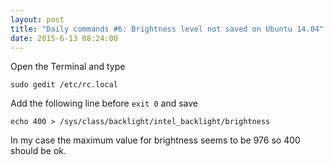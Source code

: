 ```yaml
---
layout: post
title: "Daily commands #6: Brightness level not saved on Ubuntu 14.04"
date: 2015-6-13 08:24:00
---
```


Open the Terminal and type

````
sudo gedit /etc/rc.local
````

Add the following line before `exit 0` and save

````
echo 400 > /sys/class/backlight/intel_backlight/brightness
````

In my case the maximum value for brightness seems to be 976 so 400 should be ok.